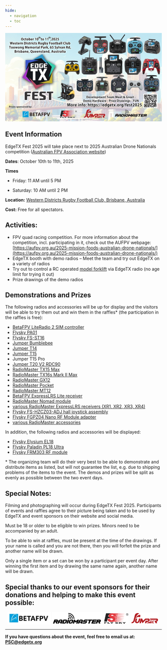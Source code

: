 ```yaml
---
hide:
  - navigation
  - toc
---
```


<p></p> 
<p align="center">
<a><img src="/assets/FestPoster2025.jpg?raw=true" align="center" width="1024"></a>
</P>


## **Event Information**

EdgeTX Fest 2025 will take place next to 2025 Australian Drone Nationals competition ([Australian FPV Association website](https://aufpv.org.au/))<br/>

**Dates**: October 10th to 11th, 2025

**Times**

 - Friday: 11 AM until 5 PM
	 
 - Saturday: 10 AM until 2 PM

**Location:** [Western Districts Rugby Football Club, Brisbane, Australia](https://maps.app.goo.gl/wjTX4pfZoZWSJEdu6)<br/>

**Cost:** 
Free for all spectators.

## **Activities:**

- FPV quad racing competition. For more information about the competition, incl. participating in it, check out the AUFPV webpage: [https://aufpv.org.au/2025-mission-foods-australian-drone-nationals/](https://aufpv.org.au/2025-mission-foods-australian-drone-nationals/) 
- EdgeTX booth with demo radios – Meet the team and try out EdgeTX on a variety of radios
- Try out to control a RC operated [model forklift](https://makerworld.com/de/models/1395994-cyberbrick-official-forklift) via EdgeTX radio (no age limit for trying it out)
- Prize drawings of the demo radios

## **Demonstrations and Prizes**

The following radios and accessories will be up for display and the visitors will be able to try them out and win them in the raffles* (the participation in the raffles is free):

- [BetaFPV LiteRadio 2 SIM controller](https://betafpv.com/collections/tx/products/literadio-2-sim-controller)
- [Flysky PA01](https://www.flysky-cn.com/)
- [Flysky FS-ST16](https://www.flysky-cn.com/st16description)
- [Jumper Bumblebee](https://www.jumper-rc.com/transmitters/bumblebee/)
- [Jumper T14](https://www.jumper-rc.com/transmitters/t14-3/)
- [Jumper T15](https://www.jumper-rc.com/transmitters/t15/)
- Jumper T15 Pro
- [Jumper T20 V2 RDC90](https://www.jumper-rc.com/transmitters/t20/)
- [RadioMaster TX15 Max](https://radiomasterrc.com/products/tx15-max-radio-controller-elrs-m2)
- [RadioMaster TX16s Mark II Max](https://radiomasterrc.com/products/tx16s-mark-ii-max-radio-controller)
- [RadioMaster GX12](https://radiomasterrc.com/products/gx12-dual-band-gemini-x-radio-controller)
- [RadioMaster Pocket](https://radiomasterrc.com/products/pocket-radio-controller-m2)
- [RadioMaster MT12](https://radiomasterrc.com/products/mt12-surface-radio-controller)
- [BetaFPV ExpressLRS Lite receiver](https://betafpv.com/collections/expresslrs-series-accessories/products/elrs-lite-receiver)
- [RadioMaster Nomad module](https://radiomasterrc.com/products/nomad-dual-1-watt-gemini-xrossband-expresslrs-module)
- [various RadioMaster ExpressLRS receivers (XR1, XR2, XR3, XR4)](https://radiomasterrc.com/collections/xr-series-receivers)
- [Flysky FS-HZCZ03-ADJ hall joystick assembly](https://www.flysky-cn.com/paladin-evdescription-1)
- [Flysky FGPZ04 Nano RF Module adapter](https://www.flysky-cn.com/nanodescription)
- [various RadioMaster accessories](https://radiomasterrc.com/)

In addition, the following radios and accessories will be displayed:

- [Flysky Elysium EL18](https://www.flysky-cn.com/el18description)  
- [Flysky Paladin PL18 Ultra](https://www.flysky-cn.com/pl18-ultradescription)  
- [Flysky FRM303 RF module](https://www.flysky-cn.com/frm303specifications)  

\* The organizing team will do their very best to be able to demonstrate and distribute items as listed, but will not guarantee the list, e.g. due to shipping problems of the items to the event. The demos and prizes will be split as evenly as possible between the two event days.

## **Special Notes:**

Filming and photographing will occur during EdgeTX Fest 2025. Participants of events and raffles agree to their picture being taken and to be used by EdgeTX and event sponsors on their website and social media.

Must be 18 or older to be eligible to win prizes. Minors need to be accompanied by an adult.

To be able to win at raffles, must be present at the time of the drawings. If your name is called and you are not there, then you will forfeit the prize and another name will be drawn.

Only a single item or a set can be won by a participant per event day. After winning the first item and by drawing the same name again, another name will be drawn.

## **Special thanks to our event sponsors for their donations and helping to make this event possible:**


<p align="center">
<a href = "https://betafpv.com/"><img src="/assets/BetaFPVLogo.png?raw=true" align="center" width="140" style="margin-right: 0px;"></a>
<a href = "https://www.radiomasterrc.com/"><img src="/assets/RMLogo.png?raw=true" align="center" width="160" style="margin-right: 3px;"></a>
<a href = "https://www.flysky-cn.com/"><img src="/assets/FlySkyLogo.png?raw=true" align="center" width="80" style="margin-right: 3px;"></a>
<a href = "https://www.jumper-rc.com/"><img src="/assets/Jumper.png?raw=true" align="center" width="90" style="margin-right: 3px;"></a>
</P>
 
---
       
**If you have questions about the event, feel free to email us at: PSC@edgetx.org**
